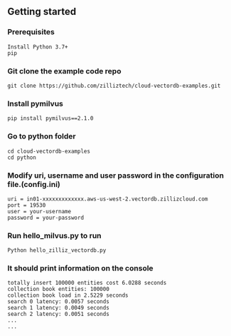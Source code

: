 ## Getting started

### Prerequisites
    Install Python 3.7+
    pip


### Git clone the example code repo
    git clone https://github.com/zilliztech/cloud-vectordb-examples.git

### Install pymilvus
    pip install pymilvus==2.1.0

### Go to python folder
    cd cloud-vectordb-examples
    cd python

### Modify uri, username and user password in the configuration file.(config.ini)
    uri = in01-xxxxxxxxxxxxx.aws-us-west-2.vectordb.zillizcloud.com
    port = 19530
    user = your-username
    password = your-password

### Run hello_milvus.py to run
    Python hello_zilliz_vectordb.py

### It should print information on the console
    totally insert 100000 entities cost 6.0288 seconds
    collection book entities: 100000
    collection book load in 2.5229 seconds
    search 0 latency: 0.0057 seconds
    search 1 latency: 0.0049 seconds
    search 2 latency: 0.0051 seconds
    ...
    ...
    